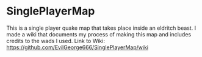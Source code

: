 # SinglePlayerMap
This is a single player quake map that takes place inside an eldritch beast.
I made a wiki that documents my process of making this map and includes credits to the wads I used.
Link to Wiki: https://github.com/EvilGeorge666/SinglePlayerMap/wiki
